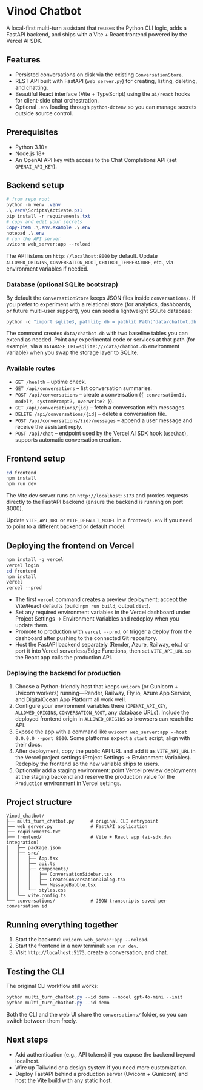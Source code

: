 # Vinod Chatbot

A local-first multi-turn assistant that reuses the Python CLI logic, adds a FastAPI backend, and ships with a Vite + React frontend powered by the Vercel AI SDK.

## Features

- Persisted conversations on disk via the existing `ConversationStore`.
- REST API built with FastAPI (`web_server.py`) for creating, listing, deleting, and chatting.
- Beautiful React interface (Vite + TypeScript) using the `ai/react` hooks for client-side chat orchestration.
- Optional `.env` loading through `python-dotenv` so you can manage secrets outside source control.

## Prerequisites

- Python 3.10+
- Node.js 18+
- An OpenAI API key with access to the Chat Completions API (set `OPENAI_API_KEY`).

## Backend setup

```powershell
# from repo root
python -m venv .venv
.\.venv\Scripts\Activate.ps1
pip install -r requirements.txt
# copy and edit your secrets
Copy-Item .\.env.example .\.env
notepad .\.env
# run the API server
uvicorn web_server:app --reload
```

The API listens on `http://localhost:8000` by default. Update `ALLOWED_ORIGINS`, `CONVERSATION_ROOT`, `CHATBOT_TEMPERATURE`, etc., via environment variables if needed.

### Database (optional SQLite bootstrap)

By default the `ConversationStore` keeps JSON files inside `conversations/`. If you prefer to experiment with a relational store (for analytics, dashboards, or future multi-user support), you can seed a lightweight SQLite database:

```powershell
python -c "import sqlite3, pathlib; db = pathlib.Path('data/chatbot.db'); db.parent.mkdir(parents=True, exist_ok=True); schema = '''CREATE TABLE IF NOT EXISTS conversations (id TEXT PRIMARY KEY, model TEXT NOT NULL, system_prompt TEXT NOT NULL, created_at TEXT NOT NULL, updated_at TEXT NOT NULL); CREATE TABLE IF NOT EXISTS messages (id INTEGER PRIMARY KEY AUTOINCREMENT, conversation_id TEXT NOT NULL REFERENCES conversations(id) ON DELETE CASCADE, role TEXT NOT NULL, content TEXT NOT NULL, timestamp TEXT NOT NULL);'''; conn = sqlite3.connect(db); conn.executescript(schema); conn.close(); print(f'Initialized {db}')"
```

The command creates `data/chatbot.db` with two baseline tables you can extend as needed. Point any experimental code or services at that path (for example, via a `DATABASE_URL=sqlite:///data/chatbot.db` environment variable) when you swap the storage layer to SQLite.

### Available routes

- `GET /health` – uptime check.
- `GET /api/conversations` – list conversation summaries.
- `POST /api/conversations` – create a conversation (`{ conversationId, model?, systemPrompt?, overwrite? }`).
- `GET /api/conversations/{id}` – fetch a conversation with messages.
- `DELETE /api/conversations/{id}` – delete a conversation file.
- `POST /api/conversations/{id}/messages` – append a user message and receive the assistant reply.
- `POST /api/chat` – endpoint used by the Vercel AI SDK hook (`useChat`), supports automatic conversation creation.

## Frontend setup

```powershell
cd frontend
npm install
npm run dev
```

The Vite dev server runs on `http://localhost:5173` and proxies requests directly to the FastAPI backend (ensure the backend is running on port 8000).

Update `VITE_API_URL` or `VITE_DEFAULT_MODEL` in a `frontend/.env` if you need to point to a different backend or default model.

## Deploying the frontend on Vercel

```powershell
npm install -g vercel
vercel login
cd frontend
npm install
vercel
vercel --prod
```

- The first `vercel` command creates a preview deployment; accept the Vite/React defaults (build `npm run build`, output `dist`).
- Set any required environment variables in the Vercel dashboard under Project Settings → Environment Variables and redeploy when you update them.
- Promote to production with `vercel --prod`, or trigger a deploy from the dashboard after pushing to the connected Git repository.
- Host the FastAPI backend separately (Render, Azure, Railway, etc.) or port it into Vercel serverless/Edge Functions, then set `VITE_API_URL` so the React app calls the production API.

### Deploying the backend for production

1. Choose a Python-friendly host that keeps `uvicorn` (or Gunicorn + Uvicorn workers) running—Render, Railway, Fly.io, Azure App Service, and DigitalOcean App Platform all work well.
2. Configure your environment variables there (`OPENAI_API_KEY`, `ALLOWED_ORIGINS`, `CONVERSATION_ROOT`, any database URLs). Include the deployed frontend origin in `ALLOWED_ORIGINS` so browsers can reach the API.
3. Expose the app with a command like `uvicorn web_server:app --host 0.0.0.0 --port 8000`. Some platforms expect a `start` script; align with their docs.
4. After deployment, copy the public API URL and add it as `VITE_API_URL` in the Vercel project settings (Project Settings → Environment Variables). Redeploy the frontend so the new variable ships to users.
5. Optionally add a staging environment: point Vercel preview deployments at the staging backend and reserve the production value for the `Production` environment in Vercel settings.

## Project structure

```
Vinod_chatbot/
├── multi_turn_chatbot.py      # original CLI entrypoint
├── web_server.py              # FastAPI application
├── requirements.txt
├── frontend/                  # Vite + React app (ai-sdk.dev integration)
│   ├── package.json
│   ├── src/
│   │   ├── App.tsx
│   │   ├── api.ts
│   │   ├── components/
│   │   │   ├── ConversationSidebar.tsx
│   │   │   ├── CreateConversationDialog.tsx
│   │   │   └── MessageBubble.tsx
│   │   └── styles.css
│   └── vite.config.ts
└── conversations/             # JSON transcripts saved per conversation id
```

## Running everything together

1. Start the backend: `uvicorn web_server:app --reload`.
2. Start the frontend in a new terminal: `npm run dev`.
3. Visit `http://localhost:5173`, create a conversation, and chat.

## Testing the CLI

The original CLI workflow still works:

```powershell
python multi_turn_chatbot.py --id demo --model gpt-4o-mini --init
python multi_turn_chatbot.py --id demo
```

Both the CLI and the web UI share the `conversations/` folder, so you can switch between them freely.

## Next steps

- Add authentication (e.g., API tokens) if you expose the backend beyond localhost.
- Wire up Tailwind or a design system if you need more customization.
- Deploy FastAPI behind a production server (Uvicorn + Gunicorn) and host the Vite build with any static host.
